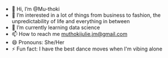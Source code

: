 - 👋 Hi, I’m @Mu-thoki
- 👀 I’m interested in a lot of things from business to fashion, the unpredictability of life and everything in between
- 🌱 I’m currently learning data science
- 📫 How to reach me muthokijulie.jm@gmail.com
- 😄 Pronouns: She/Her
- ⚡ Fun fact: I have the best dance moves when I'm vibing alone

<!---
Mu-thoki/Mu-thoki is a ✨ special ✨ repository because its `README.md` (this file) appears on your GitHub profile.
You can click the Preview link to take a look at your changes.
--->
